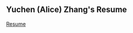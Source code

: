 ## Yuchen (Alice) Zhang's Resume

<a href="zycalice.github.io/docs/files/Resume_Yuchen Zhang_Penn.pdf" target="_blank">Resume</a>
